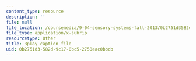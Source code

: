 ```yaml
---
content_type: resource
description: ''
file: null
file_location: /coursemedia/9-04-sensory-systems-fall-2013/0b2751d3582d9c170bc52750eac0bbcb_OAOec-To-84.srt
file_type: application/x-subrip
resourcetype: Other
title: 3play caption file
uid: 0b2751d3-582d-9c17-0bc5-2750eac0bbcb
---
```


